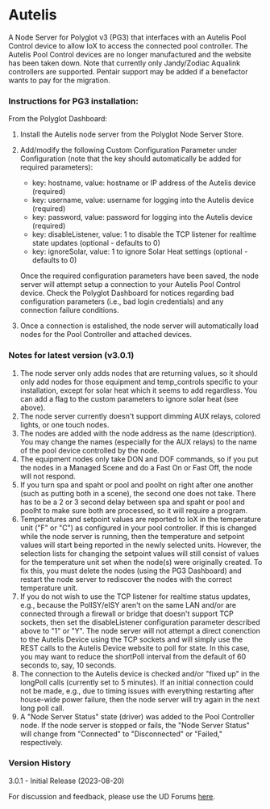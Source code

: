 # Autelis
A Node Server for Polyglot v3 (PG3) that interfaces with an Autelis Pool Control device to allow IoX to access the connected pool controller. The Autelis Pool Control devices are no longer manufactured and the website has been taken down. Note that currently only Jandy/Zodiac Aqualink controllers are supported. Pentair support may be added if a benefactor wants to pay for the migration.

### Instructions for PG3 installation:

From the Polyglot Dashboard:
1. Install the Autelis node server from the Polyglot Node Server Store.
2. Add/modify the following Custom Configuration Parameter under Configuration (note that the key should automatically be added for required parameters):
       
    - key: hostname, value: hostname or IP address of the Autelis device (required)
    - key: username, value: username for logging into the Autelis device (required)
    - key: password, value: password for logging into the Autelis device (required)
    - key: disableListener, value: 1 to disable the TCP listener for realtime state updates (optional - defaults to 0)
    - key: ignoreSolar, value: 1 to ignore Solar Heat settings (optional - defaults to 0)

    Once the required configuration parameters have been saved, the node server will attempt setup a connection to your Autelis Pool Control device. Check the Polyglot Dashboard for notices regarding bad configuration parameters (i.e., bad login credentials) and any connection failure conditions.

3.  Once a connection is estalished, the node server will automatically load nodes for the Pool Controller and attached devices.

### Notes for latest version (v3.0.1)

1. The node server only adds nodes that are returning values, so it should only add nodes for those equipment and temp_controls specific to your installation, except for solar heat which it seems to add regardless. You can add a flag to the custom parameters to ignore solar heat (see above).
2. The node server currently doesn't support dimming AUX relays, colored lights, or one touch nodes.
3. The nodes are added with the node address as the name (description). You may change the names (especially for the AUX relays) to the name of the pool device controlled by the node.
3. The equipment nodes only take DON and DOF commands, so if you put the nodes in a Managed Scene and do a Fast On or Fast Off, the node will not respond.
4. If you turn spa and spaht or pool and poolht on right after one another (such as putting both in a scene), the second one does not take. There has to be a 2 or 3 second delay between spa and spaht or pool and poolht to make sure both are processed, so it will require a program.
6. Temperatures and setpoint values are reported to IoX in the temperature unit ("F" or "C") as configured in your pool controller. If this is changed while the node server is running, then the temperature and setpoint values will start being reported in the newly selected units. However, the selection lists for changing the setpoint values will still consist of values for the temperature unit set when the node(s) were originally created. To fix this, you must delete the nodes (using the PG3 Dashboard) and restart the node server to rediscover the nodes with the correct temperature unit.
7. If you do not wish to use the TCP listener for realtime status updates, e.g., because the PolISY/eISY aren't on the same LAN and/or are connected through a firewall or bridge that doesn't support TCP sockets, then set the disableListener configuration parameter described above to "1" or "Y". The node server will not attempt a direct conenction to the Autelis Device using the TCP sockets and will simply use the REST calls to the Autelis Device website to poll for state. In this case, you may want to reduce the shortPoll interval from the default of 60 seconds to, say, 10 seconds. 
8. The connection to the Autelis device is checked and/or "fixed up" in the longPoll calls (currently set to 5 minutes). If an initial connection could not be made, e.g., due to timing issues with everything restarting after house-wide power failure, then the node server will try again in the next long poll call.
9. A "Node Server Status" state (driver) was added to the Pool Controller node. If the node server is stopped or fails, the "Node Server Status" will change from "Connected" to "Disconnected" or "Failed," respectively.

### Version History
3.0.1 - Initial Release (2023-08-20)

For discussion and feedback, please use the UD Forums <a href="https://forum.universal-devices.com/forum/431-autelis/" target="_blank">here</a>.
